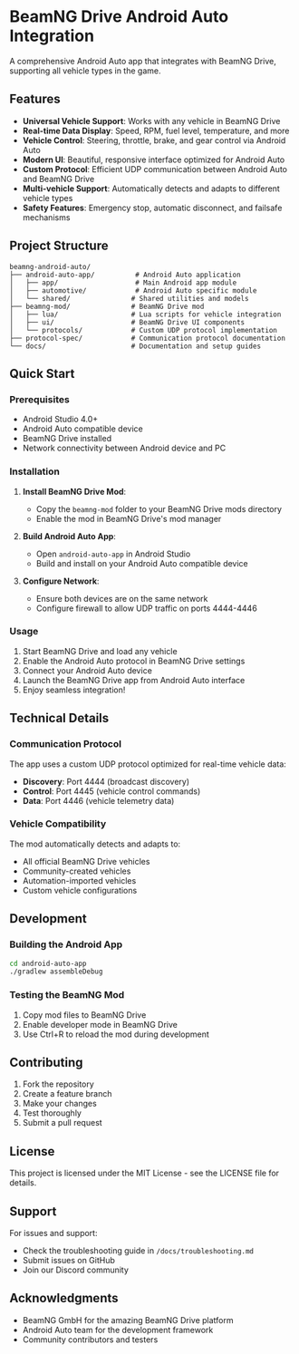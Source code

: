 # BeamNG Drive Android Auto Integration

A comprehensive Android Auto app that integrates with BeamNG Drive, supporting all vehicle types in the game.

## Features

- **Universal Vehicle Support**: Works with any vehicle in BeamNG Drive
- **Real-time Data Display**: Speed, RPM, fuel level, temperature, and more
- **Vehicle Control**: Steering, throttle, brake, and gear control via Android Auto
- **Modern UI**: Beautiful, responsive interface optimized for Android Auto
- **Custom Protocol**: Efficient UDP communication between Android Auto and BeamNG Drive
- **Multi-vehicle Support**: Automatically detects and adapts to different vehicle types
- **Safety Features**: Emergency stop, automatic disconnect, and failsafe mechanisms

## Project Structure

```
beamng-android-auto/
├── android-auto-app/          # Android Auto application
│   ├── app/                   # Main Android app module
│   ├── automotive/            # Android Auto specific module
│   └── shared/               # Shared utilities and models
├── beamng-mod/               # BeamNG Drive mod
│   ├── lua/                  # Lua scripts for vehicle integration
│   ├── ui/                   # BeamNG Drive UI components
│   └── protocols/            # Custom UDP protocol implementation
├── protocol-spec/            # Communication protocol documentation
└── docs/                     # Documentation and setup guides
```

## Quick Start

### Prerequisites

- Android Studio 4.0+
- Android Auto compatible device
- BeamNG Drive installed
- Network connectivity between Android device and PC

### Installation

1. **Install BeamNG Drive Mod**:
   - Copy the `beamng-mod` folder to your BeamNG Drive mods directory
   - Enable the mod in BeamNG Drive's mod manager

2. **Build Android Auto App**:
   - Open `android-auto-app` in Android Studio
   - Build and install on your Android Auto compatible device

3. **Configure Network**:
   - Ensure both devices are on the same network
   - Configure firewall to allow UDP traffic on ports 4444-4446

### Usage

1. Start BeamNG Drive and load any vehicle
2. Enable the Android Auto protocol in BeamNG Drive settings
3. Connect your Android Auto device
4. Launch the BeamNG Drive app from Android Auto interface
5. Enjoy seamless integration!

## Technical Details

### Communication Protocol

The app uses a custom UDP protocol optimized for real-time vehicle data:

- **Discovery**: Port 4444 (broadcast discovery)
- **Control**: Port 4445 (vehicle control commands)
- **Data**: Port 4446 (vehicle telemetry data)

### Vehicle Compatibility

The mod automatically detects and adapts to:
- All official BeamNG Drive vehicles
- Community-created vehicles
- Automation-imported vehicles
- Custom vehicle configurations

## Development

### Building the Android App

```bash
cd android-auto-app
./gradlew assembleDebug
```

### Testing the BeamNG Mod

1. Copy mod files to BeamNG Drive
2. Enable developer mode in BeamNG Drive
3. Use Ctrl+R to reload the mod during development

## Contributing

1. Fork the repository
2. Create a feature branch
3. Make your changes
4. Test thoroughly
5. Submit a pull request

## License

This project is licensed under the MIT License - see the LICENSE file for details.

## Support

For issues and support:
- Check the troubleshooting guide in `/docs/troubleshooting.md`
- Submit issues on GitHub
- Join our Discord community

## Acknowledgments

- BeamNG GmbH for the amazing BeamNG Drive platform
- Android Auto team for the development framework
- Community contributors and testers